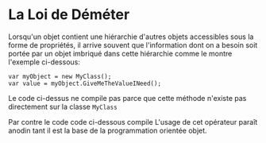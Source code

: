 # La Loi de Déméter

Lorsqu'un objet contient une hiérarchie d'autres objets accessibles sous la forme de propriétés, il arrive souvent que l'information dont on a besoin soit portée par un objet imbriqué dans cette hiérarchie comme le montre l'exemple ci-dessous:


```Csharp
var myObject = new MyClass();
var value = myObject.GiveMeTheValueINeed(); 
```
Le code ci-dessus ne compile pas parce que cette méthode n'existe pas directement sur la classe ```MyClass```


Par contre le code code ci-dessous compile
L'usage de cet opérateur paraît anodin tant il est la base de la programmation orientée objet.